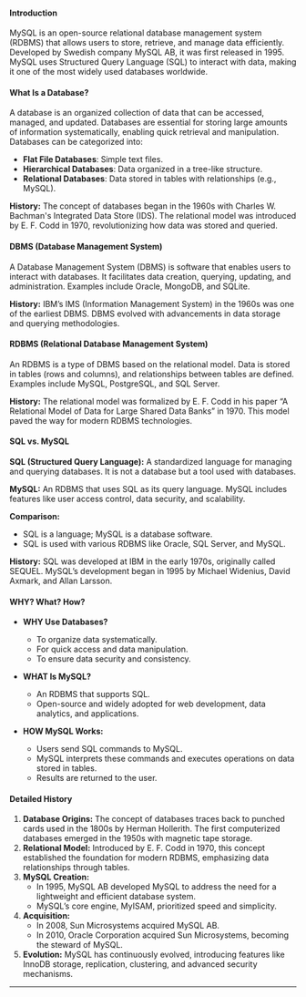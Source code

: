   
  

#### Introduction
MySQL is an open-source relational database management system (RDBMS) that allows users to store, retrieve, and manage data efficiently. Developed by Swedish company MySQL AB, it was first released in 1995. MySQL uses Structured Query Language (SQL) to interact with data, making it one of the most widely used databases worldwide.

#### What Is a Database?
A database is an organized collection of data that can be accessed, managed, and updated. Databases are essential for storing large amounts of information systematically, enabling quick retrieval and manipulation. Databases can be categorized into:
- **Flat File Databases**: Simple text files.
- **Hierarchical Databases**: Data organized in a tree-like structure.
- **Relational Databases**: Data stored in tables with relationships (e.g., MySQL).

**History:** The concept of databases began in the 1960s with Charles W. Bachman's Integrated Data Store (IDS). The relational model was introduced by E. F. Codd in 1970, revolutionizing how data was stored and queried.

#### DBMS (Database Management System)
A Database Management System (DBMS) is software that enables users to interact with databases. It facilitates data creation, querying, updating, and administration. Examples include Oracle, MongoDB, and SQLite.

**History:** IBM’s IMS (Information Management System) in the 1960s was one of the earliest DBMS. DBMS evolved with advancements in data storage and querying methodologies.

#### RDBMS (Relational Database Management System)
An RDBMS is a type of DBMS based on the relational model. Data is stored in tables (rows and columns), and relationships between tables are defined. Examples include MySQL, PostgreSQL, and SQL Server.

**History:** The relational model was formalized by E. F. Codd in his paper “A Relational Model of Data for Large Shared Data Banks” in 1970. This model paved the way for modern RDBMS technologies.

#### SQL vs. MySQL
**SQL (Structured Query Language):** A standardized language for managing and querying databases. It is not a database but a tool used with databases.

**MySQL:** An RDBMS that uses SQL as its query language. MySQL includes features like user access control, data security, and scalability.

**Comparison:**
- SQL is a language; MySQL is a database software.
- SQL is used with various RDBMS like Oracle, SQL Server, and MySQL.

**History:** SQL was developed at IBM in the early 1970s, originally called SEQUEL. MySQL’s development began in 1995 by Michael Widenius, David Axmark, and Allan Larsson.

#### WHY? What? How?
- **WHY Use Databases?**
  - To organize data systematically.
  - For quick access and data manipulation.
  - To ensure data security and consistency.

- **WHAT Is MySQL?**
  - An RDBMS that supports SQL.
  - Open-source and widely adopted for web development, data analytics, and applications.

- **HOW MySQL Works:**
  - Users send SQL commands to MySQL.
  - MySQL interprets these commands and executes operations on data stored in tables.
  - Results are returned to the user.

#### Detailed History
1. **Database Origins:** The concept of databases traces back to punched cards used in the 1800s by Herman Hollerith. The first computerized databases emerged in the 1950s with magnetic tape storage.
2. **Relational Model:** Introduced by E. F. Codd in 1970, this concept established the foundation for modern RDBMS, emphasizing data relationships through tables.
3. **MySQL Creation:**
   - In 1995, MySQL AB developed MySQL to address the need for a lightweight and efficient database system.
   - MySQL’s core engine, MyISAM, prioritized speed and simplicity.
4. **Acquisition:**
   - In 2008, Sun Microsystems acquired MySQL AB.
   - In 2010, Oracle Corporation acquired Sun Microsystems, becoming the steward of MySQL.
5. **Evolution:** MySQL has continuously evolved, introducing features like InnoDB storage, replication, clustering, and advanced security mechanisms.

  
---